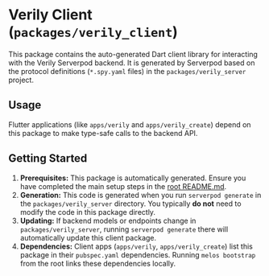 # Verily Client (`packages/verily_client`)

This package contains the auto-generated Dart client library for interacting with the Verily Serverpod backend. It is generated by Serverpod based on the protocol definitions (`*.spy.yaml` files) in the `packages/verily_server` project.

## Usage

Flutter applications (like `apps/verily` and `apps/verily_create`) depend on this package to make type-safe calls to the backend API.

## Getting Started

1.  **Prerequisites:** This package is automatically generated. Ensure you have completed the main setup steps in the [root README.md](../../README.md).
2.  **Generation:** This code is generated when you run `serverpod generate` in the `packages/verily_server` directory. You typically **do not** need to modify the code in this package directly.
3.  **Updating:** If backend models or endpoints change in `packages/verily_server`, running `serverpod generate` there will automatically update this client package.
4.  **Dependencies:** Client apps (`apps/verily`, `apps/verily_create`) list this package in their `pubspec.yaml` dependencies. Running `melos bootstrap` from the root links these dependencies locally.
